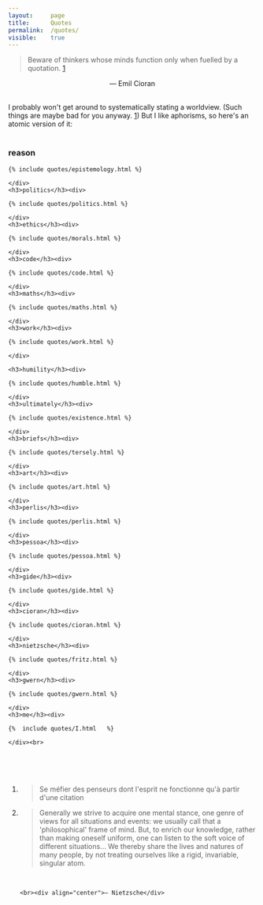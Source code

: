 ```yaml
---
layout: 	page
title: 		Quotes
permalink: 	/quotes/
visible:	true
---
```


> Beware of thinkers whose minds function only when fuelled by a quotation. <a href="#fn:1" id="fnref:1">1</a>

<div align="center">— Emil Cioran</div><br>

I probably won't get around to systematically stating a worldview. (Such things are maybe bad for you anyway. <a href="#fn:2" id="fn:2">1</a>) But I like aphorisms, so here's an atomic version of it:<br><br>


<div class="accordion">
	<h3>reason</h3><div>

	{% include quotes/epistemology.html %}

	</div>
	<h3>politics</h3><div>

	{% include quotes/politics.html %}

	</div>
	<h3>ethics</h3><div>

	{% include quotes/morals.html %}

	</div>
	<h3>code</h3><div>

	{% include quotes/code.html %}

	</div>
	<h3>maths</h3><div>

	{% include quotes/maths.html %}

	</div>
	<h3>work</h3><div>

	{% include quotes/work.html %}
	
	</div>

	<h3>humility</h3><div>

	{% include quotes/humble.html %}
	
	</div>
	<h3>ultimately</h3><div>

	{% include quotes/existence.html %}
	
	</div>
	<h3>briefs</h3><div>

	{% include quotes/tersely.html %}
	
	</div>
	<h3>art</h3><div>
	
	{% include quotes/art.html %}

	</div>
	<h3>perlis</h3><div>

	{% include quotes/perlis.html %}

	</div>
	<h3>pessoa</h3><div>

	{% include quotes/pessoa.html %}

	</div>
	<h3>gide</h3><div>

	{% include quotes/gide.html %}

	</div>
	<h3>cioran</h3><div>

	{% include quotes/cioran.html %}

	</div>
	<h3>nietzsche</h3><div>

	{% include quotes/fritz.html %}

	</div>
	<h3>gwern</h3><div>

	{% include quotes/gwern.html %}

	</div>
	<h3>me</h3><div>

	{%	include quotes/I.html	%}

	</div><br>
</div>


<a name="nietz"></a><br><br><br>



<div class="footnotes"><ol>
    <!-- 1 -->
    <li class="footnote" id="fn:1">
        <blockquote>Se méfier des penseurs dont l'esprit ne fonctionne qu'à partir d'une citation</blockquote>
    </li>
    <li class="footnote" id="fn:2">
	<blockquote>Generally we strive to acquire one mental stance, one genre of views for all situations and events: we usually call that a 'philosophical' frame of mind. But, to enrich our knowledge, rather than making oneself uniform, one can listen to the soft voice of different situations... We thereby share the lives and natures of many people, by not treating ourselves like a rigid, invariable, singular atom.</blockquote><br>

	<br><div align="center">— Nietzsche</div>
</li>
</ol>
<br>

